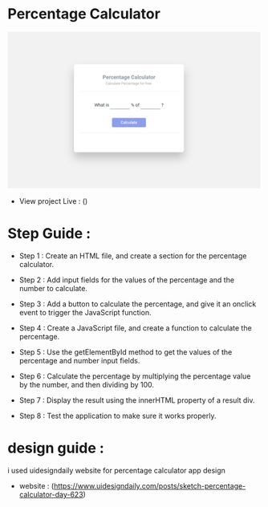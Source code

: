 # Percentage Calculator

![percentage-calculator](images/Percentage-Calculator.PNG)

- View project Live : ()

# Step Guide :

- Step 1 : Create an HTML file, and create a section for the percentage calculator.

- Step 2 : Add input fields for the values of the percentage and the number to calculate.

- Step 3 : Add a button to calculate the percentage, and give it an onclick event to trigger the JavaScript function.

- Step 4 : Create a JavaScript file, and create a function to calculate the percentage.

- Step 5 : Use the getElementById method to get the values of the percentage and number input fields.

- Step 6 : Calculate the percentage by multiplying the percentage value by the number, and then dividing by 100.

- Step 7 : Display the result using the innerHTML property of a result div.

- Step 8 : Test the application to make sure it works properly.

# design guide :

i used uidesigndaily website for percentage calculator app design

- website : (https://www.uidesigndaily.com/posts/sketch-percentage-calculator-day-623)

